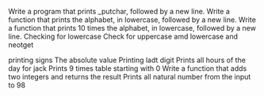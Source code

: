 Write a program that prints _putchar, followed by a new line. 
Write a function that prints the alphabet, in lowercase, followed by a new line. 
 Write a function that prints 10 times the alphabet, in lowercase, followed by a new line. 
 Checking for lowercase
Check for uppercase amd lowercase and neotget


 printing signs
 The absolute value
 Printing ladt digit
 Prints all hours of the day for jack 
Prints 9 times table starting with 0 
 Write a function that adds two integers and returns the result 
 Prints all natural number from the input to 98 

